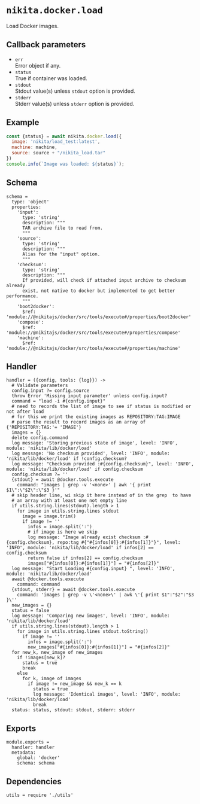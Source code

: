 
# `nikita.docker.load`

Load Docker images.

## Callback parameters

* `err`   
  Error object if any.
* `status`   
  True if container was loaded.
* `stdout`   
  Stdout value(s) unless `stdout` option is provided.
* `stderr`   
  Stderr value(s) unless `stderr` option is provided.

## Example

```js
const {status} = await nikita.docker.load({
  image: 'nikita/load_test:latest',
  machine: machine,
  source: source + "/nikita_load.tar"
})
console.info(`Image was loaded: ${status}`);
```

## Schema

    schema =
      type: 'object'
      properties:
        'input':
          type: 'string'
          description: """
          TAR archive file to read from.
          """
        'source':
          type: 'string'
          description: """
          Alias for the "input" option.
          """
        'checksum':
          type: 'string'
          description: """
          If provided, will check if attached input archive to checksum already
          exist, not native to docker but implemented to get better performance.
          """
        'boot2docker':
          $ref: 'module://@nikitajs/docker/src/tools/execute#/properties/boot2docker'
        'compose':
          $ref: 'module://@nikitajs/docker/src/tools/execute#/properties/compose'
        'machine':
          $ref: 'module://@nikitajs/docker/src/tools/execute#/properties/machine'

## Handler

    handler = ({config, tools: {log}}) ->
      # Validate parameters
      config.input ?= config.source
      throw Error 'Missing input parameter' unless config.input?
      command = "load -i #{config.input}"
      # need to records the list of image to see if status is modified or not after load
      # for this we print the existing images as REPOSITORY:TAG:IMAGE
      # parse the result to record images as an array of   {'REPOSITORY:TAG:'= 'IMAGE'}
      images = {}
      delete config.command
      log message: 'Storing previous state of image', level: 'INFO', module: 'nikita/lib/docker/load'
      log message: 'No checksum provided', level: 'INFO', module: 'nikita/lib/docker/load' if !config.checksum?
      log message: "Checksum provided :#{config.checksum}", level: 'INFO', module: 'nikita/lib/docker/load' if config.checksum
      config.checksum ?= ''
      {stdout} = await @docker.tools.execute
        command: "images | grep -v '<none>' | awk '{ print $1\":\"$2\":\"$3 }'"
      # skip header line, wi skip it here instead of in the grep  to have
      # an array with at least one not empty line
      if utils.string.lines(stdout).length > 1
        for image in utils.string.lines stdout
          image = image.trim()
          if image != ''
            infos = image.split(':')
            # if image is here we skip
            log message: "Image already exist checksum :#{config.checksum}, repo:tag #{"#{infos[0]}:#{infos[1]}"}", level: 'INFO', module: 'nikita/lib/docker/load' if infos[2] == config.checksum
            return false if infos[2] == config.checksum
            images["#{infos[0]}:#{infos[1]}"] = "#{infos[2]}"
      log message: "Start Loading #{config.input} ", level: 'INFO', module: 'nikita/lib/docker/load'
      await @docker.tools.execute
        command: command
      {stdout, stderr} = await @docker.tools.execute
        command: 'images | grep -v \'<none>\' | awk \'{ print $1":"$2":"$3 }\''
      new_images = {}
      status = false
      log message: 'Comparing new images', level: 'INFO', module: 'nikita/lib/docker/load'
      if utils.string.lines(stdout).length > 1
        for image in utils.string.lines stdout.toString()
          if image != ''
            infos = image.split(':')
            new_images["#{infos[0]}:#{infos[1]}"] = "#{infos[2]}"
      for new_k, new_image of new_images
        if !images[new_k]?
          status = true
          break
        else
          for k, image of images
            if image != new_image && new_k == k
              status = true
              log message: 'Identical images', level: 'INFO', module: 'nikita/lib/docker/load'
              break
      status: status, stdout: stdout, stderr: stderr
          
## Exports

    module.exports =
      handler: handler
      metadata:
        global: 'docker'
        schema: schema

## Dependencies

    utils = require './utils'
